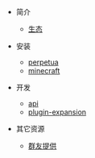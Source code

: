 - 简介

    - [生态](/zh-cn/ecology.md)

- 安装

    - [perpetua](https://iunlimit.github.io/perpetua/#/zh-cn/user/quick-start)
    - [minecraft](/zh-cn/use-minecraft.md)

- 开发

    - [api](/zh-cn/dev-api.md)
    - [plugin-expansion](/zh-cn/dev-minecraft.md)

- 其它资源

    - [群友提供](/zh-cn/other-course.md)